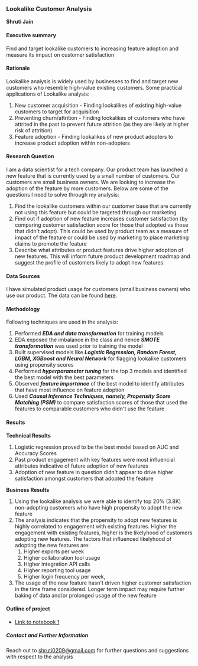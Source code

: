 ### Lookalike Customer Analysis 

**Shruti Jain**

#### Executive summary
Find and target lookalike customers to increasing feature adoption and measure its impact on customer satisfaction 

#### Rationale
Lookalike analysis is widely used by businesses to find and target new customers who resemble high-value existing customers. 
Some practical applications of Lookalike analysis: 
1. New customer acquisition - Finding lookalikes of existing high-value customers to target for acquisition
2. Preventing churn/attrition - Finding lookalikes of customers who have attrited in the past to prevent future attrition (as they are likely at higher risk of attrition)
3. Feature adoption - Finding lookalikes of new product adopters to increase product adoption within non-adopters 


#### Research Question
I am a data scientist for a tech company. Our product team has launched a new feature that is currently used by a small number of customers. Our customers are small business owners. We are looking to increase the adoption of the feature by more customers. Below are some of the questions I need to solve through my analysis:

1. Find the lookalike customers within our customer base that are currently not using this feature but could be targeted through our marketing
2. Find out if adoption of new feature increases customer satisfaction (by comparing customer satisfaction score for those that adopted vs those that didn't adopt). This could be used by product team as a measure of impact of the feature or could be used by marketing to place marketing claims to promote the feature
3. Describe what attributes or product features drive higher adoption of new features. This will inform future product development roadmap and suggest the profile of customers likely to adopt new features. 

#### Data Sources
I have simulated product usage for customers (small business owners) who use our product. The data can be found [here](https://github.com/shruti0209/LearnML_Capstone/tree/main/data). 

#### Methodology
Following techniques are used in the analysis: 
1. Performed ***EDA and data transformation*** for training models 
2. EDA exposed the imbalance in the class and hence ***SMOTE transformation*** was used prior to training the model 
3. Built supervised models like ***Logistic Regression, Random Forest, LGBM, XGBoost and Neural Network*** for flagging lookalike customers using propensity scores
4. Performed ***hyperparameter tuning*** for the top 3 models and identified the best model with the best parameters 
5. Observed ***feature importance*** of the best model to identify attributes that have most influence on feature adoption 
6. Used ***Causal Inference Techniques, namely, Propensity Score Matching (PSM)*** to compare satisfaction scores of those that used the features to comparable customers who didn't use the feature 

#### Results
**Technical Results**
1. Logistic regression proved to be the best model based on AUC and Accuracy Scores
2. Past product engagement with key features were most influencial attributes indicative of future adoption of new features
3. Adoption of new feature in question didn't appear to drive higher satisfaction amongst customers that adopted the feature

**Business Results**
1. Using the lookalike analysis we were able to identify top 20% (3.8K) non-adopting customers who have high propensity to adopt the new feature
2. The analysis indicates that the propensity to adopt new features is highly correlated to engagement with existing features. Higher the engagement with existing features, higher is the likelyhood of customers adopting new features. The factors that influenced likelyhood of adopting the new features are:
    1. Higher exports per week
    2. Higher collaboration tool usage
    3. Higher integration API calls
    4. Higher reporting tool usage
    5. Higher login frequency per week, 
3. The usage of the new feature hasn't driven higher customer satisfaction in the time frame considered. Longer term impact may require further baking of data and/or prolonged usage of the new feature  


#### Outline of project

- [Link to notebook 1](https://github.com/shruti0209/LearnML_Capstone/blob/main/Lookalike_Analysis.ipynb) 


##### Contact and Further Information
Reach out to shruti0209@gmail.com for further questions and suggestions with respect to the analysis 

